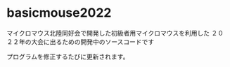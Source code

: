 # basicmouse2022

マイクロマウス北陸同好会で開発した初級者用マイクロマウスを利用した
２０２２年の大会に出るための開発中のソースコードです

プログラムを修正するたびに更新されます。

